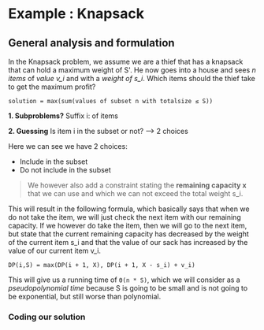# Example : Knapsack
## General analysis and formulation
In the Knapsack problem, we assume we are a thief that has a knapsack that can hold a maximum weight of S'. He now goes into a house and sees *n items* of *value v_i* and with a *weight of s_i*. Which items should the thief take to get the maximum profit?

```
solution = max(sum(values of subset n with totalsize ≤ S))
```

**1. Subproblems?**
Suffix i: of items

**2. Guessing**
Is item i in the subset or not? --> 2 choices

Here we can see we have 2 choices:
* Include in the subset
* Do not include in the subset

> We however also add a constraint stating the **remaining capacity x** that we can use and which we can not exceed the total weight s_i.

This will result in the following formula, which basically says that when we do not take the item, we will just check the next item with our remaining capacity. If we however do take the item, then we will go to the next item, but state that the current remaining capacity has decreased by the weight of the current item s_i and that the value of our sack has increased by the value of our current item v_i.

```
DP(i,S) = max(DP(i + 1, X), DP(i + 1, X - s_i) + v_i)
```

This will give us a running time of `Θ(n * S)`, which we will consider as a *pseudopolynomial time* because S is going to be small and is not going to be exponential, but still worse than polynomial.
### Coding our solution